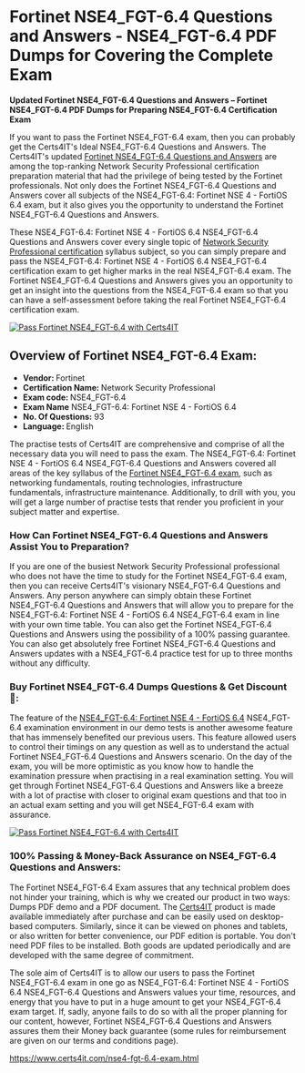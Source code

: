 <h1>Fortinet NSE4_FGT-6.4 <span class="exam_variation">Questions and Answers</span> - NSE4_FGT-6.4 PDF Dumps for Covering the Complete Exam </h1>
                    <p><strong>Updated Fortinet NSE4_FGT-6.4 <span class="exam_variation">Questions and Answers</span> – Fortinet NSE4_FGT-6.4 PDF Dumps for Preparing NSE4_FGT-6.4 Certification Exam</strong></p>
                      <p>If you want to pass the Fortinet NSE4_FGT-6.4 exam, then you can probably get the Certs4IT's Ideal NSE4_FGT-6.4 <span class="exam_variation">Questions and Answers</span>. The Certs4IT's updated 
                    <a href="https://www.certs4it.com/nse4-fgt-6.4-exam.html">Fortinet NSE4_FGT-6.4 <span class="exam_variation">Questions and Answers</span></a> are among the top-ranking Network Security Professional certification preparation material that had the privilege of being tested by the 
                    Fortinet professionals. Not only does the Fortinet NSE4_FGT-6.4 <span class="exam_variation">Questions and Answers</span> cover all subjects of the NSE4_FGT-6.4: Fortinet NSE 4 - FortiOS 6.4 exam, but it 
                    also gives you the opportunity to understand the Fortinet NSE4_FGT-6.4 <span class="exam_variation">Questions and Answers</span>.</p>
                    <p>These NSE4_FGT-6.4: Fortinet NSE 4 - FortiOS 6.4 NSE4_FGT-6.4 <span class="exam_variation">Questions and Answers</span> cover every single topic of <a href="https://www.certs4it.com/nse-4-certification-exams.html">Network Security Professional certification</a> syllabus subject, 
                    so you can simply prepare and pass the NSE4_FGT-6.4: Fortinet NSE 4 - FortiOS 6.4 NSE4_FGT-6.4 certification exam to get higher marks in the 
                    real NSE4_FGT-6.4 exam. The Fortinet NSE4_FGT-6.4 <span class="exam_variation">Questions and Answers</span> gives you an opportunity to get an insight into the questions from the NSE4_FGT-6.4 exam so that you can 
                    have a self-assessment before taking the real Fortinet NSE4_FGT-6.4 certification exam.</p>
                     <p><a href="https://www.certs4it.com/nse4-fgt-6.4-exam.html"><img src="https://www.certs4it.com/images/get-now-100-guanteed-success-certs4it.png" class="postImage" alt="Pass Fortinet NSE4_FGT-6.4 with Certs4IT"></a></p>
                      <h2>Overview of Fortinet NSE4_FGT-6.4 Exam:</h2>
                    <ul>
                        <li><strong>Vendor: </strong> Fortinet</li>
                        <li><strong>Certification Name: </strong> Network Security Professional</li>
                        <li><strong>Exam code: </strong> NSE4_FGT-6.4</li>
                        <li><strong>Exam Name</strong> NSE4_FGT-6.4: Fortinet NSE 4 - FortiOS 6.4</li>
                        <li><strong>No. Of Questions:</strong> 93 </li>
                        <li><strong>Language: </strong> English</li>
                    </ul>
                    <p>The practise tests of Certs4IT are comprehensive and comprise of all the necessary data you will need to pass the exam. The NSE4_FGT-6.4: Fortinet NSE 4 - FortiOS 6.4 
                    NSE4_FGT-6.4 <span class="exam_variation">Questions and Answers</span> covered all areas of the key syllabus of the <a href="https://www.certs4it.com/fortinet-certification-exams.html">Fortinet NSE4_FGT-6.4 exam</a>, such as networking fundamentals, routing technologies, infrastructure fundamentals, 
                    infrastructure maintenance. Additionally, to drill with you, you will get a large number of practise tests that render you proficient in your subject matter and expertise.</p>
                      <h3>How Can Fortinet NSE4_FGT-6.4 <span class="exam_variation">Questions and Answers</span> Assist You to Preparation?</h3>
                    <p>If you are one of the busiest Network Security Professional professional who does not have the time to study for the Fortinet NSE4_FGT-6.4 exam, then you can receive Certs4IT's visionary 
                    NSE4_FGT-6.4 <span class="exam_variation">Questions and Answers</span>. Any person anywhere can simply obtain these Fortinet NSE4_FGT-6.4 <span class="exam_variation">Questions and Answers</span> that will allow you to prepare for the 
                    NSE4_FGT-6.4: Fortinet NSE 4 - FortiOS 6.4 NSE4_FGT-6.4 exam in line with your own time table. You can also get the Fortinet NSE4_FGT-6.4 <span class="exam_variation">Questions and Answers</span> using the 
                    possibility of a 100% passing guarantee. You can also get absolutely free Fortinet NSE4_FGT-6.4 <span class="exam_variation">Questions and Answers</span> updates with a NSE4_FGT-6.4 practice test for up to 
                    three months without any difficulty.</p>
                     <h3>Buy Fortinet NSE4_FGT-6.4 Dumps Questions &amp; Get Discount 🤑:</h3>
                    <p>The feature of the <a href="https://www.certs4it.com/nse4-fgt-6.4-exam.html">NSE4_FGT-6.4: Fortinet NSE 4 - FortiOS 6.4</a> NSE4_FGT-6.4 examination environment in our demo tests is another awesome feature that has 
                    immensely benefited our previous users. This feature allowed users to control their timings on any question as well as to understand the actual 
                    Fortinet NSE4_FGT-6.4 <span class="exam_variation">Questions and Answers</span> scenario. On the day of the exam, you will be more optimistic as you know how to handle the examination pressure when practising in a 
                    real examination setting. You will get through Fortinet NSE4_FGT-6.4 <span class="exam_variation">Questions and Answers</span> like a breeze with a lot of practise with closer to original exam questions and that 
                    too in an actual exam setting and you will get NSE4_FGT-6.4 exam with assurance.</p>
                     <p><a href="https://www.certs4it.com/nse4-fgt-6.4-exam.html"><img src="https://www.certs4it.com/images/Get-Now-100-Real-Valid-Exam-Certs4IT.jpeg" alt="Pass Fortinet NSE4_FGT-6.4 with Certs4IT"></a></p>
                    <h3>100% Passing &amp; Money-Back Assurance on NSE4_FGT-6.4 <span class="exam_variation">Questions and Answers</span>:</h3>
                    <p>The Fortinet NSE4_FGT-6.4 Exam assures that any technical problem does not hinder your training, which is why we created our product in two ways: Dumps PDF demo and a 
                    PDF document.  The <a href="https://www.certs4it.com/">Certs4IT</a> product is made available immediately after purchase and can be easily used on desktop-based computers. Similarly, since it can be viewed 
                    on phones and tablets, or also written for better convenience, our PDF edition is portable. You don't need PDF files to be installed. Both goods are updated 
                    periodically and are developed with the same degree of commitment.</p>
                     <p> The sole aim of Certs4IT is to allow our users to pass the Fortinet NSE4_FGT-6.4 exam in one go as NSE4_FGT-6.4: Fortinet NSE 4 - FortiOS 6.4 
                    NSE4_FGT-6.4 <span class="exam_variation">Questions and Answers</span> values your time, resources, and energy that you have to put in a huge amount to get your NSE4_FGT-6.4 exam target. If, sadly, anyone fails to 
                    do so with all the proper planning for our content, however, Fortinet NSE4_FGT-6.4 <span class="exam_variation">Questions and Answers</span> assures them their Money back guarantee (some rules for reimbursement are given 
                    on our terms and conditions page).</p>
                     <a href="https://www.certs4it.com/nse4-fgt-6.4-exam.html">https://www.certs4it.com/nse4-fgt-6.4-exam.html</a>
                
